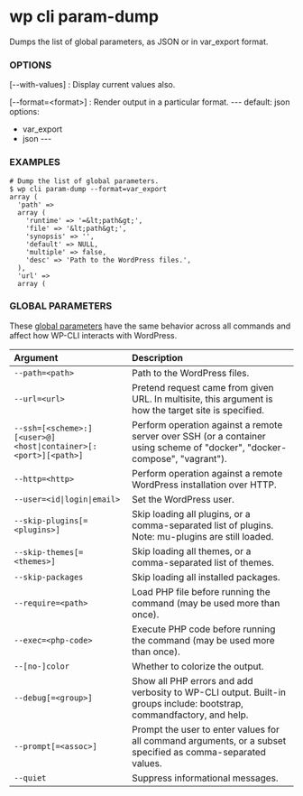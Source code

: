 # wp cli param-dump

Dumps the list of global parameters, as JSON or in var_export format.

### OPTIONS

[\--with-values]
: Display current values also.

[\--format=&lt;format&gt;]
: Render output in a particular format.
\---
default: json
options:
  - var_export
  - json
\---

### EXAMPLES

    # Dump the list of global parameters.
    $ wp cli param-dump --format=var_export
    array (
      'path' =>
      array (
        'runtime' => '=&lt;path&gt;',
        'file' => '&lt;path&gt;',
        'synopsis' => '',
        'default' => NULL,
        'multiple' => false,
        'desc' => 'Path to the WordPress files.',
      ),
      'url' =>
      array (

### GLOBAL PARAMETERS

These [global parameters](https://make.wordpress.org/cli/handbook/config/) have the same behavior across all commands and affect how WP-CLI interacts with WordPress.

| **Argument**    | **Description**              |
|:----------------|:-----------------------------|
| `--path=<path>` | Path to the WordPress files. |
| `--url=<url>` | Pretend request came from given URL. In multisite, this argument is how the target site is specified. |
| `--ssh=[<scheme>:][<user>@]<host\|container>[:<port>][<path>]` | Perform operation against a remote server over SSH (or a container using scheme of "docker", "docker-compose", "vagrant"). |
| `--http=<http>` | Perform operation against a remote WordPress installation over HTTP. |
| `--user=<id\|login\|email>` | Set the WordPress user. |
| `--skip-plugins[=<plugins>]` | Skip loading all plugins, or a comma-separated list of plugins. Note: mu-plugins are still loaded. |
| `--skip-themes[=<themes>]` | Skip loading all themes, or a comma-separated list of themes. |
| `--skip-packages` | Skip loading all installed packages. |
| `--require=<path>` | Load PHP file before running the command (may be used more than once). |
| `--exec=<php-code>` | Execute PHP code before running the command (may be used more than once). |
| `--[no-]color` | Whether to colorize the output. |
| `--debug[=<group>]` | Show all PHP errors and add verbosity to WP-CLI output. Built-in groups include: bootstrap, commandfactory, and help. |
| `--prompt[=<assoc>]` | Prompt the user to enter values for all command arguments, or a subset specified as comma-separated values. |
| `--quiet` | Suppress informational messages. |

